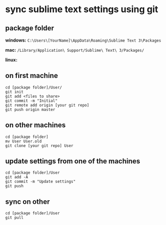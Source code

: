# sync sublime text settings using git

## package folder

**windows:**
```C:\Users\[YourName]\AppData\Roaming\Sublime Text 3\Packages```

**mac:**
```/Library/Application\ Support/Sublime\ Text\ 3/Packages/```

**linux:**


## on first machine

```
cd [package folder]/User/
git init
git add <files to share>
git commit -m "Initial"
git remote add origin [your git repo]
git push origin master
```
## on other machines
```
cd [package folder]
mv User User.old
git clone [your git repo] User
```

## update settings from one of the machines
```
cd [package folder]/User
git add -A
git commit -m "Update settings"
git push
```

## sync on other 
```
cd [package folder]/User
git pull
```
